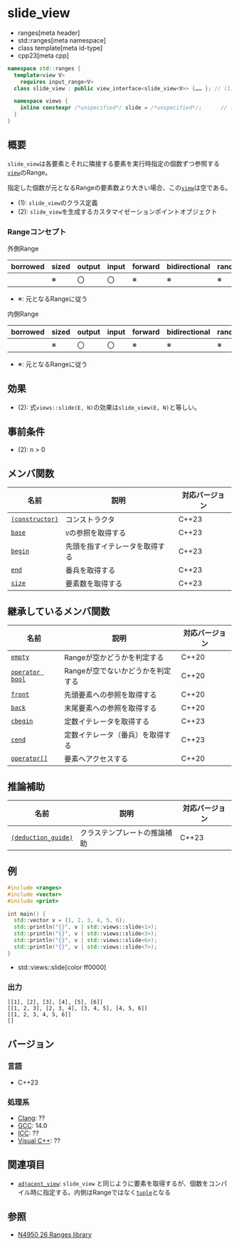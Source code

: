 # slide_view
* ranges[meta header]
* std::ranges[meta namespace]
* class template[meta id-type]
* cpp23[meta cpp]

```cpp
namespace std::ranges {
  template<view V>
    requires input_range<V>
  class slide_view : public view_interface<slide_view<V>> {…… }; // (1)

  namespace views {
    inline constexpr /*unspecified*/ slide = /*unspecified*/;      // (2)
  }
}
```

## 概要

`slide_view`は各要素とそれに隣接する要素を実行時指定の個数ずつ参照する[`view`](view.md)のRange。

指定した個数が元となるRangeの要素数より大きい場合、この[`view`](view.md)は空である。

- (1): `slide_view`のクラス定義
- (2): `slide_view`を生成するカスタマイゼーションポイントオブジェクト

### Rangeコンセプト

外側Range

| borrowed | sized | output | input | forward | bidirectional | random_access | contiguous | common | viewable | view |
|----------|-------|--------|-------|---------|---------------|---------------|------------|--------|----------|------|
|          | ※    | 〇     | 〇    | ※      | ※            | ※            |            | ※     | ○       | ○   |

- ※: 元となるRangeに従う

内側Range

| borrowed | sized | output | input | forward | bidirectional | random_access | contiguous | common | viewable | view |
|----------|-------|--------|-------|---------|---------------|---------------|------------|--------|----------|------|
|          | ※    | 〇     | 〇    | ※      | ※            | ※            | ※         | ※     | ○       | ○   |

- ※: 元となるRangeに従う

## 効果

- (2): 式`views::slide(E, N)`の効果は`slide_view(E, N)`と等しい。

## 事前条件

- (2): n > 0

## メンバ関数

| 名前                                                | 説明                             | 対応バージョン |
|-----------------------------------------------------|----------------------------------|----------------|
| [`(constructor)`](slide_view/op_constructor.md.nolink)  | コンストラクタ                   | C++23          |
| [`base`](slide_view/base.md.nolink)                     | `V`の参照を取得する              | C++23          |
| [`begin`](slide_view/begin.md.nolink)                   | 先頭を指すイテレータを取得する   | C++23          |
| [`end`](slide_view/end.md.nolink)                       | 番兵を取得する                   | C++23          |
| [`size`](slide_view/size.md.nolink)                     | 要素数を取得する                 | C++23          |

## 継承しているメンバ関数

| 名前                                         | 説明                              | 対応バージョン |
|----------------------------------------------|-----------------------------------|----------------|
| [`empty`](view_interface/empty.md)           | Rangeが空かどうかを判定する       | C++20          |
| [`operator bool`](view_interface/op_bool.md) | Rangeが空でないかどうかを判定する | C++20          |
| [`front`](view_interface/front.md)           | 先頭要素への参照を取得する        | C++20          |
| [`back`](view_interface/back.md)             | 末尾要素への参照を取得する        | C++20          |
| [`cbegin`](view_interface/cbegin.md)         | 定数イテレータを取得する          | C++23          |
| [`cend`](view_interface/cend.md)             | 定数イテレータ（番兵）を取得する  | C++23          |
| [`operator[]`](view_interface/op_at.md)      | 要素へアクセスする                | C++20          |

## 推論補助

| 名前                                                  | 説明                         | 対応バージョン |
|-------------------------------------------------------|------------------------------|----------------|
| [`(deduction_guide)`](slide_view/op_deduction_guide.md.nolink) | クラステンプレートの推論補助 | C++23          |

## 例
```cpp example
#include <ranges>
#include <vector>
#include <print>

int main() {
  std::vector v = {1, 2, 3, 4, 5, 6};
  std::println("{}", v | std::views::slide<1>);
  std::println("{}", v | std::views::slide<3>);
  std::println("{}", v | std::views::slide<6>);
  std::println("{}", v | std::views::slide<7>);
}
```
* std::views::slide[color ff0000]

### 出力
```
[[1], [2], [3], [4], [5], [6]]
[[1, 2, 3], [2, 3, 4], [3, 4, 5], [4, 5, 6]]
[[1, 2, 3, 4, 5, 6]]
[]
```

## バージョン
### 言語
- C++23

### 処理系
- [Clang](/implementation.md#clang): ??
- [GCC](/implementation.md#gcc): 14.0
- [ICC](/implementation.md#icc): ??
- [Visual C++](/implementation.md#visual_cpp): ??

## 関連項目
- [`adjacent_view`](adjacent_view.md): `slide_view` と同じように要素を取得するが、個数をコンパイル時に指定する。内側はRangeではなく[`tuple`](/reference/tuple/tuple.md)となる

## 参照
- [N4950 26 Ranges library](https://timsong-cpp.github.io/cppwp/n4950/ranges)
